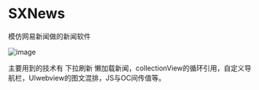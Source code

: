 # SXNews
模仿网易新闻做的新闻软件

![image](https://github.com/dsxNiubility/SXNews/raw/master/screenshots/news7.gif)

主要用到的技术有 下拉刷新 懒加载新闻，collectionView的循环引用，自定义导航栏，UIwebview的图文混排，JS与OC间传值等。


